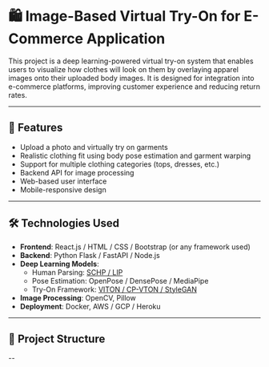 # 🛍️ Image-Based Virtual Try-On for E-Commerce Application

This project is a deep learning-powered virtual try-on system that enables users to visualize how clothes will look on them by overlaying apparel images onto their uploaded body images. It is designed for integration into e-commerce platforms, improving customer experience and reducing return rates.

---

## 🚀 Features

- Upload a photo and virtually try on garments
- Realistic clothing fit using body pose estimation and garment warping
- Support for multiple clothing categories (tops, dresses, etc.)
- Backend API for image processing
- Web-based user interface
- Mobile-responsive design

---

## 🛠️ Technologies Used

- **Frontend**: React.js / HTML / CSS / Bootstrap (or any framework used)
- **Backend**: Python Flask / FastAPI / Node.js
- **Deep Learning Models**:
  - Human Parsing: [SCHP / LIP](https://github.com/PeikeLi/Self-Correction-Human-Parsing)
  - Pose Estimation: OpenPose / DensePose / MediaPipe
  - Try-On Framework: [VITON / CP-VTON / StyleGAN](https://github.com/xthan/VITON)
- **Image Processing**: OpenCV, Pillow
- **Deployment**: Docker, AWS / GCP / Heroku

---

## 📂 Project Structure
--

